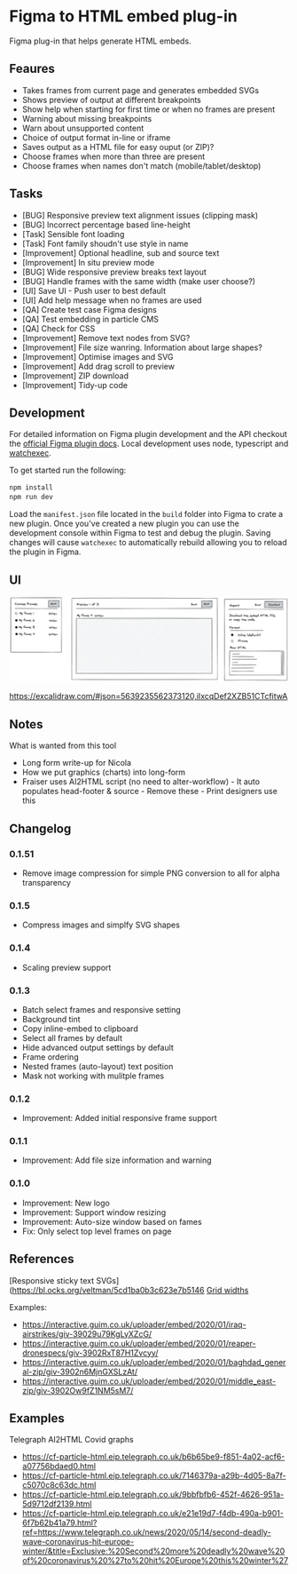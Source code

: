 # Figma to HTML embed plug-in

Figma plug-in that helps generate HTML embeds.

## Feaures

- Takes frames from current page and generates embedded SVGs
- Shows preview of output at different breakpoints
- Show help when starting for first time or when no frames are present
- Warning about missing breakpoints
- Warn about unsupported content
- Choice of output format in-line or iframe
- Saves output as a HTML file for easy ouput (or ZIP)?
- Choose frames when more than three are present
- Choose frames when names don't match (mobile/tablet/desktop)

## Tasks

- [BUG] Responsive preview text alignment issues (clipping mask)
- [BUG] Incorrect percentage based line-height
- [Task] Sensible font loading
- [Task] Font family shoudn't use style in name
- [Improvement] Optional headline, sub and source text
- [Improvement] In situ preview mode
- [BUG] Wide responsive preview breaks text layout
- [BUG] Handle frames with the same width (make user choose?)
- [UI] Save UI - Push user to best default
- [UI] Add help message when no frames are used
- [QA] Create test case Figma designs
- [QA] Test embedding in particle CMS
- [QA] Check for CSS
- [Improvement] Remove text nodes from SVG?
- [Improvement] File size wanring. Information about large shapes?
- [Improvement] Optimise images and SVG
- [Improvement] Add drag scroll to preview
- [Improvement] ZIP download
- [Improvement] Tidy-up code

## Development

For detailed information on Figma plugin development and the API checkout the
[official Figma plugin docs](https://www.figma.com/plugin-docs/intro/). Local
development uses node, typescript and [watchexec](https://github.com/watchexec/watchexec).

To get started run the following:

```bash
npm install
npm run dev
```

Load the `manifest.json` file located in the `build` folder into Figma to crate
a new plugin. Once you've created a new plugin you can use the development console
within Figma to test and debug the plugin. Saving changes will cause `watchexec`
to automatically rebuild allowing you to reload the plugin in Figma.

## UI

![UI drawing](docs/ux-figma-to-html-UI.png)

https://excalidraw.com/#json=5639235562373120,iIxcqDef2XZB51CTcfitwA

## Notes

What is wanted from this tool

- Long form write-up for Nicola
- How we put graphics (charts) into long-form
- Fraiser uses AI2HTML script (no need to alter-workflow) - It auto populates head-footer & source - Remove these - Print designers use this

## Changelog

### 0.1.51

- Remove image compression for simple PNG conversion to all for alpha transparency

### 0.1.5

- Compress images and simplfy SVG shapes

### 0.1.4

- Scaling preview support

### 0.1.3

- Batch select frames and responsive setting
- Background tint
- Copy inline-embed to clipboard
- Select all frames by default
- Hide advanced output settings by default
- Frame ordering
- Nested frames (auto-layout) text position
- Mask not working with mulitple frames

### 0.1.2

- Improvement: Added initial responsive frame support

### 0.1.1

- Improvement: Add file size information and warning

### 0.1.0

- Improvement: New logo
- Improvement: Support window resizing
- Improvement: Auto-size window based on fames
- Fix: Only select top level frames on page

## References

[Responsive sticky text SVGs](https://bl.ocks.org/veltman/5cd1ba0b3c623e7b5146
[Grid widths](https://docs.google.com/spreadsheets/d/1AxeiLKKsQn7pq6wFKcKsSbAgR44K8CA1cLyBYre64IY/edit?ts=5ebd2636#gid=0)

Examples:

- https://interactive.guim.co.uk/uploader/embed/2020/01/iraq-airstrikes/giv-39029u79KgLyXZcG/
- https://interactive.guim.co.uk/uploader/embed/2020/01/reaper-dronespecs/giv-3902RxT87H1Zvcyy/
- https://interactive.guim.co.uk/uploader/embed/2020/01/baghdad_general-zip/giv-3902n6MjnGXSLzAt/
- https://interactive.guim.co.uk/uploader/embed/2020/01/middle_east-zip/giv-3902Ow9fZ1NM5sM7/

## Examples

Telegraph AI2HTML Covid graphs

- https://cf-particle-html.eip.telegraph.co.uk/b6b65be9-f851-4a02-acf6-a07756bdaed0.html
- https://cf-particle-html.eip.telegraph.co.uk/7146379a-a29b-4d05-8a7f-c5070c8c63dc.html
- https://cf-particle-html.eip.telegraph.co.uk/9bbfbfb6-452f-4626-951a-5d9712df2139.html
- https://cf-particle-html.eip.telegraph.co.uk/e21e19d7-f4db-490a-b901-6f7b62b41a79.html?ref=https://www.telegraph.co.uk/news/2020/05/14/second-deadly-wave-coronavirus-hit-europe-winter/&title=Exclusive:%20Second%20more%20deadly%20wave%20of%20coronavirus%20%27to%20hit%20Europe%20this%20winter%27
